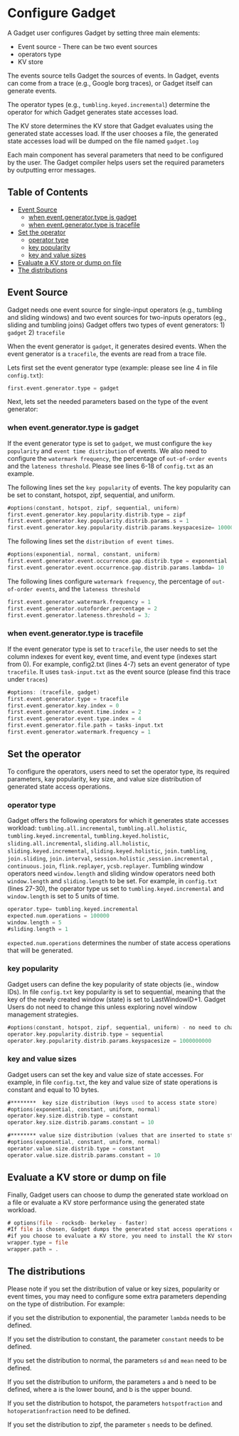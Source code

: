 # Configure Gadget

A Gadget user configures Gadget by setting three main elements:
- Event source - There can be two event sources
- operators type
- KV store

The events source tells Gadget the sources of events. In Gadget, events can come from a trace (e.g., Google borg traces), or Gadget itself can generate events.

The operator types (e.g., `tumbling.keyed.incremental`) determine the operator for which Gadget generates state accesses load.

The KV store determines the KV store that Gadget evaluates using the generated state accesses load. If the user chooses a file, the generated state accesses load will be dumped on the file named `gadget.log`

Each main component has several parameters that need to be configured by the user. The Gadget compiler helps users set the required parameters by outputting error messages.


## Table of Contents
  - [Event Source](#event-source)
    - [when event.generator.type is gadget](#when-eventgeneratortype--is-gadget)
    - [when event.generator.type is tracefile](#when-eventgeneratortype--is-tracefile)
  - [Set the operator](#set-the-operator)
    - [operator type](#operator-type)
    - [key popularity](#key-popularity)
    - [key and value sizes](#key-and-value-sizes)
  - [Evaluate a KV store or dump on file](#evaluate-a-kv-store-or-dump-on-file)
  - [The distributions](#the-distributions)


## Event Source
Gadget needs one event source for single-input operators (e.g., tumbling and sliding windows) and two event sources for two-inputs operators (eg., sliding  and tumbling joins)
Gadget offers two types of event generators: 1) `gadget` 2) `tracefile`

When the event generator is `gadget`, it generates desired events. When the event generator is a  `tracefile`, the events are read from a trace file.

Lets first set the event generator type (example: please see line 4 in file `config.txt`):
```asm
first.event.generator.type = gadget
```
Next, lets set the needed parameters based on the type of the event generator:
### when event.generator.type  is gadget
If the event generator type is set to `gadget`, we must configure the  `key popularity` and `event time distribution` of events. We also need to configure the `watermark frequency`, the percentage of `out-of-order events` and the `lateness threshold`. Please see lines 6-18 of `config.txt` as an example.

The following lines  set the `key popularity` of events. The key popularity can  be set to constant, hotspot, zipf, sequential, and uniform.
```asm
#options(constant, hotspot, zipf, sequential, uniform)
first.event.generator.key.popularity.distrib.type = zipf
first.event.generator.key.popularity.distrib.params.s = 1
first.event.generator.key.popularity.distrib.params.keyspacesize= 10000000
```
The following lines set the `distribution of event times`.

```asm
#options(exponential, normal, constant, uniform)
first.event.generator.event.occurrence.gap.distrib.type = exponential
first.event.generator.event.occurrence.gap.distrib.params.lambda= 10
```

The following lines configure `watermark frequency`, the percentage of `out-of-order events`, and the `lateness threshold`

```asm
first.event.generator.watermark.frequency = 1
first.event.generator.outoforder.percentage = 2
first.event.generator.lateness.threshold = 3;
```

### when event.generator.type  is tracefile

If the event generator type is set to  `tracefile`, the user needs to set the column indexes for event key, event time, and event type (indexes start from 0). For example, config2.txt (lines 4-7) sets an event generator of type `tracefile`. It uses `task-input.txt` as the event source (please find this trace under `traces`)

```asm
#options: (tracefile, gadget)
first.event.generator.type = tracefile
first.event.generator.key.index = 0
first.event.generator.event.time.index = 2
first.event.generator.event.type.index = 4
first.event.generator.file.path = tasks-input.txt
first.event.generator.watermark.frequency = 1
```


## Set the operator
To configure the operators, users need to set the operator type, its required parameters, kay popularity, key size, and value size distribution of generated state access operations.

### operator type
Gadget offers the following operators for which it generates state accesses workload: `tumbling.all.incremental`, `tumbling.all.holistic`, `tumbling.keyed.incremental`,
`tumbling.keyed.holistic`, `sliding.all.incremental`, `sliding.all.holistic`, `sliding.keyed.incremental`,
`sliding.keyed.holistic`, `join.tumbling`,  `join.sliding`, `join.interval`, `session.holistic` ,`session.incremental` ,  `continuous.join`,  `flink.replayer`, `ycsb.replayer`. Tumbling window operators need `window.length` and sliding window operators need both  `window.length` and `sliding.length` to be set.  For example, in `config.txt` (lines 27-30), the operator type us set to   `tumbling.keyed.incremental` and `window.length` is set to 5 units of time.

```asm
operator.type= tumbling.keyed.incremental
expected.num.operations = 100000
window.length = 5
#sliding.length = 1
```
`expected.num.operations` determines the number of state access operations that will be generated.

### key popularity
Gadget users can define the key popularity of state objects (ie., window IDs). In file `config.txt`  key popularity is set to sequential, meaning that the key of  the newly created window (state) is set to LastWindowID+1. Gadget Users do not need to change this unless exploring novel window management strategies.
```asm
#options(constant, hotspot, zipf, sequential, uniform) - no need to change this
operator.key.popularity.distrib.type = sequential
operator.key.popularity.distrib.params.keyspacesize = 1000000000
```
### key and value sizes
Gadget users can set the key and value size of state accesses. For example, in file `config.txt`, the key and value size of state operations is constant and equal to 10 bytes.

```asm
#********  key size distribution (keys used to access state store)
#options(exponential, constant, uniform, normal)
operator.key.size.distrib.type = constant
operator.key.size.distrib.params.constant = 10

#******** value size distribution (values that are inserted to state store)
#options(exponential, constant, uniform, normal)
operator.value.size.distrib.type = constant
operator.value.size.distrib.params.constant = 10

```

## Evaluate a KV store or dump on file

Finally, Gadget users can choose to dump the generated state workload on a file or evaluate a KV store performance using the generated state workload.

```asm
# options(file - rocksdb- berkeley - faster)
#If file is chosen, Gadget dumps the generated stat access operations on the file (wrapper.path/gadget.log)
#if you choose to evaluate a KV store, you need to install the KV store first. 
wrapper.type = file
wrapper.path = .

```

## The distributions
Please note if you set the distribution of value or key sizes, popularity or event times, you may need to configure some extra parameters depending on the type of distribution. For example:

if you set the distribution to exponential, the parameter `lambda` needs to be defined.

If you set the distribution to  constant, the parameter `constant` needs to be defined.

If you set the distribution to  normal, the parameters `sd` and `mean` need to be defined.

If you set the distribution to uniform, the parameters `a` and `b` need to be defined, where a is the lower bound, and b is the upper bound.

If you set the distribution to  hotspot, the parameters `hotspotfraction` and `hotoperationfraction` need to be defined.

If you set the distribution to  zipf, the parameter `s` needs to be defined.

